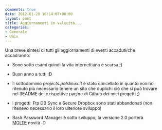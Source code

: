```yaml
---
comments: true
date: 2012-01-20 16:14:07+00:00
layout: post
title: Aggiornamenti in velocità...
categories:
- Generale
- Unix
---
```


Una breve sintesi di tutti gli aggiornamenti di eventi accaduti/che accadranno:



	
  * Sono sotto esami quindi la vita internettiana è scarsa ;)

	
  * Buon anno a tutti :D

	
  * Il sottodominio _projects.polslinux.it_ è stato cancellato in quanto non ho ritenuto più necessario tenere un sito che duplichi ciò che si può trovare nel README delle rispettive pagine di Github dei miei progetti ;)

	
  * I progetti: Ftp DB Sync e Secure Dropbox sono stati abbandonati (non ritenevo necessario il loro ulteriore sviluppo)

	
  * Bash Password Manager è sotto sviluppo, la versione 2.0 porterà [MOLTE](https://github.com/paolostivanin/BashPWDManager/blob/master/docs/changelog) novità :D


